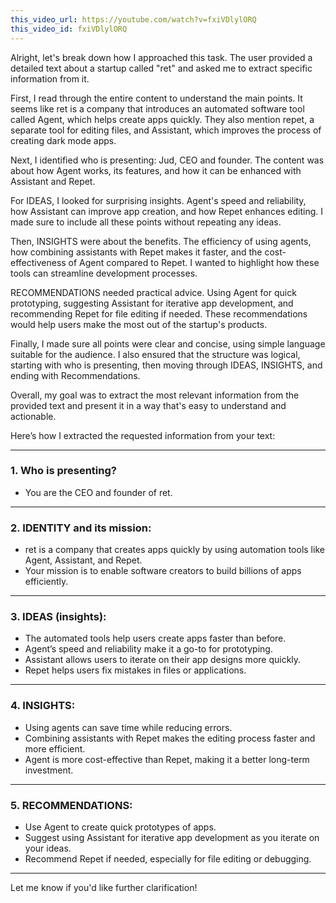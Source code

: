 ```yaml
---
this_video_url: https://youtube.com/watch?v=fxiVDlylORQ
this_video_id: fxiVDlylORQ
---
```

<think>
Alright, let's break down how I approached this task. The user provided a detailed text about a startup called "ret" and asked me to extract specific information from it. 

First, I read through the entire content to understand the main points. It seems like ret is a company that introduces an automated software tool called Agent, which helps create apps quickly. They also mention repet, a separate tool for editing files, and Assistant, which improves the process of creating dark mode apps.

Next, I identified who is presenting: Jud, CEO and founder. The content was about how Agent works, its features, and how it can be enhanced with Assistant and Repet.

For IDEAS, I looked for surprising insights. Agent's speed and reliability, how Assistant can improve app creation, and how Repet enhances editing. I made sure to include all these points without repeating any ideas.

Then, INSIGHTS were about the benefits. The efficiency of using agents, how combining assistants with Repet makes it faster, and the cost-effectiveness of Agent compared to Repet. I wanted to highlight how these tools can streamline development processes.

RECOMMENDATIONS needed practical advice. Using Agent for quick prototyping, suggesting Assistant for iterative app development, and recommending Repet for file editing if needed. These recommendations would help users make the most out of the startup's products.

Finally, I made sure all points were clear and concise, using simple language suitable for the audience. I also ensured that the structure was logical, starting with who is presenting, then moving through IDEAS, INSIGHTS, and ending with Recommendations.

Overall, my goal was to extract the most relevant information from the provided text and present it in a way that's easy to understand and actionable.
</think>

Here’s how I extracted the requested information from your text:

---

### **1. Who is presenting?**
- You are the CEO and founder of ret.

---

### **2. IDENTITY and its mission:**
- ret is a company that creates apps quickly by using automation tools like Agent, Assistant, and Repet.
- Your mission is to enable software creators to build billions of apps efficiently.

---

### **3. IDEAS (insights):**
- The automated tools help users create apps faster than before.
- Agent’s speed and reliability make it a go-to for prototyping.
- Assistant allows users to iterate on their app designs more quickly.
- Repet helps users fix mistakes in files or applications.

---

### **4. INSIGHTS:**
- Using agents can save time while reducing errors.
- Combining assistants with Repet makes the editing process faster and more efficient.
- Agent is more cost-effective than Repet, making it a better long-term investment.

---

### **5. RECOMMENDATIONS:**
- Use Agent to create quick prototypes of apps.
- Suggest using Assistant for iterative app development as you iterate on your ideas.
- Recommend Repet if needed, especially for file editing or debugging.

---

Let me know if you'd like further clarification!
